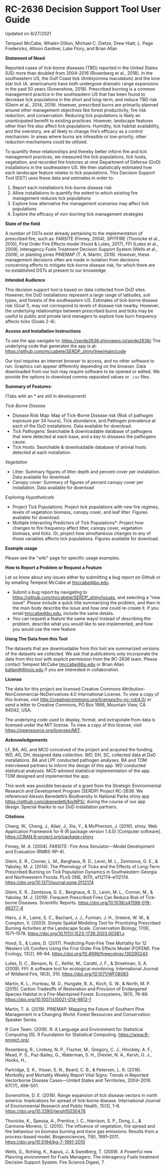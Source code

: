 # RC-2636 Decision Support Tool User Guide

Updated on 8/27/2021

Tempest McCabe, Whalen Dillion, Michael C. Dietze, Drew Hiatt, L. Page Fredericks, Allison Gardner, Luke Flory, and Brian Allan

**Statement of Need**

Reported cases of tick-borne diseases (TBD) reported in the United States (US) more than doubled from 2004-2016 (Rosenberg et al., 2018). In the southeastern US, the Gulf Coast tick (Amblyomma maculatum) and the lone star tick (A. americanum) have both undergone dramatic range expansions in the past 50 years (Sonenshine, 2018). Prescribed burning is a common management practice in the southeastern US that has been found to decrease tick populations in the short and long-term, and reduce TBD risk (Gleim et al., 2014, 2019). However, prescribed burns are primarily planned around other management objectives like forest productivity, fire risk reduction, and conservation. Reducing tick populations is likely an unanticipated benefit to existing practices. However, landscape features other than fire also affect tick populations. Humidity, tick habitat availability, and the overstory, are all likely to change fire’s efficacy as a control mechanism. In areas where burns are infeasible or low-priority, other reduction mechanisms could be utilized.

To quantify these relationships and thereby better inform fire and tick management practices, we measured the tick populations, tick hosts, vegetation, and recorded fire histories at nine Department of Defense (DoD) installations in the southeastern US. We then statistically estimated how each landscape feature relates to tick populations. This Decision Support Tool (DST) uses these data and estimates in order to:

1)	Report each installation’s tick-borne disease risk
2)	Allow installations to quantify the extent to which existing fire management reduces tick populations
3)	Explore how alternative fire management scenarios may affect tick populations
4)	Explore the efficacy of non-burning tick management strategies


**State of the field**

A number of DSTs exist already pertaining to the implementation of prescribed fire, such as: FARSITE (Finney, 2004), SPITFIRE (Thonicke et al., 2010), First Order Fire Effects model (Hood & Lutes, 2017),  FFI (Lutes et al., 2009), Interagency Fuels Treatment Decision Support System (Wells et al., 2009), or planting pines PINEMAP (T. A. Martin, 2019).  However, these management decisions often are made in isolation from decisions concerning efforts to mitigate tick-borne disease risk, for which there are no established DSTs at present to our knowledge.
	
**Intended Audience** 

This decision support tool is based on data collected from DoD sites. However, the DoD installations represent a large range of latitudes, soil types, and forests of the southeastern US. Estimates of tick-borne disease risk (Goal 1), may not correspond to levels of disease risk nearby. However, the underlying relationships between prescribed burns and ticks may be useful to public and private land managers to explore how burn frequency affects ticks (Goals 2-4). 

**Access and Installation Instructions**

To see the app navigate to: https://serdp2636.shinyapps.io/serdp2636/
The underlying code that generates the app is at: https://github.com/mccabete/SERDP_shiny/tree/main/code

Our tool requires an internet browser to access, and no other software to run. Graphics can appear differently depending on the browser. Data downloaded from our tool may require software to be opened or edited. We provide the options to download comma separated values or `.csv` files. 


**Summary of Features:** 

(Tabs with an * are still in development)

_Tick-Borne Disease_ 
-	Disease Risk Map: Map of Tick-Borne Disease risk (Risk of pathogen exposure per 24 hours), Tick abundance, and Pathogen prevalence at each of the DoD installations. Data available for download.  
-	Tick Pathogens: Searchable & downloadable database of pathogens that were detected at each base, and a key to diseases the pathogens cause. 
-	Tick Hosts: Searchable & downloadable database of animal hosts detected at each installation. 

_Vegetation_
-	Litter: Summary figures of litter depth and percent cover per installation. Data available for download. 
-	Canopy cover: Summary of figures of percent canopy cover per installation. Data available for download


_Exploring Hypotheticals_
-	Project Tick Populations: Project tick populations with new fire regimes, levels of vegetation biomass, canopy cover, and leaf litter. Figures available for download. 
-	Multiple Interacting Predictors of Tick Populations*: Project how changes to fire frequency affect litter, canopy cover, vegetation biomass, and ticks. Or, project how simultaneous changes to any of those variables affects tick populations. Figures available for download. 



**Example usage**

Please see the "wiki" page for specific usage examples. 

**How to Report a Problem or Request a Feature**

Let us know about any issues either by submitting a bug report on Github or by emailing Tempest McCabe at tmccabe@bu.edu. 
-	Submit a bug report by navigating to https://github.com/mccabete/SERDP_shiny/issues, and selecting a “new issue”. Please include a quick title summarizing the problem, and then in the main body describe the issue and how one could re-create it. If you email tmccabe@bu.edu, include the same details. 
-	You can request a feature the same ways! Instead of describing the problem, describe what you would like to see implemented, and how you would use the new feature. 

**Using The Data from this Tool**

The datasets that are downloadable from this tool are summarized versions of the datasets we collected. We ask that publications only incorporate the data from this tool with explicit permission from the RC-2636 team. Please contact Tempest McCabe tmccabe@bu.edu or Brian Allan ballan@illinois.edu if you are interested in collaboration. 


**License**

The data for this project are licensed Creative Commons Attribution-NonCommercial-NoDerivatives 4.0 International License. To view a copy of this license, visit http://creativecommons.org/licenses/by-nc-nd/4.0/ or send a letter to Creative Commons, PO Box 1866, Mountain View, CA 94042, USA.

The underlying code used to display, format, and extrapolate from data is licensed under the MIT license. To view a copy of this license, visit https://opensource.org/licenses/MIT. 


**Acknowledgements**

LF, BA, AG, and MCD conceived of the project and acquired the funding. WD, AG, DH, designed data collection. WD, DH, SC, collected data at DoD installations. BA and LPF conducted pathogen analyses. BA and TDM interviewed partners to inform the design of this app. WD conducted statistical analyses. MCD advised statistical implementation of the app. TDM designed and implemented the app. 

This work was possible because of  a grant from the Strategic Environmental Research and Development Program (SERDP) Project RC-2636. We referenced Alessio Benedetti’s Biodiversity In National Parks shiny app https://github.com/abenedetti/bioNPS/, during the course of our app design. Special thanks to our DoD installation partners. 


**Citations**

Chang, W., Cheng, J., Allair, J., Xie, Y., & McPherson, J. (2019). shiny: Web Application Framework for R (R package version 1.4.0) [Computer software]. https://CRAN.R-project.org/package=shiny

Finney, M. A. (2004). FARSITE : Fire Area Simulator—Model Development and Evaluation (RMRS-RP-4).

Gleim, E. R., Conner, L. M., Berghaus, R. D., Levin, M. L., Zemtsova, G. E., & Yabsley, M. J. (2014). The Phenology of Ticks and the Effects of Long-Term Prescribed Burning on Tick Population Dynamics in Southwestern Georgia and Northwestern Florida. PLoS ONE, 9(11), e112174–e112174. https://doi.org/10.1371/journal.pone.0112174

Gleim, E. R., Zemtsova, G. E., Berghaus, R. D., Levin, M. L., Conner, M., & Yabsley, M. J. (2019). Frequent Prescribed Fires Can Reduce Risk of Tick-borne Diseases. Scientific Reports. https://doi.org/10.1038/s41598-019-46377-4

Hiers, J. K., Laine, S. C., Bachant, J. J., Furman, J. H., Greene, W. W., & Compton, V. (2003). Simple Spatial Modeling Tool for Prioritizing Prescribed Burning 
Activities at the Landscape Scale. Conservation Biology, 17(6), 1571–1578. https://doi.org/10.1111/j.1523-1739.2003.00381.x

Hood, S., & Lutes, D. (2017). Predicting Post-Fire Tree Mortality for 12 Western US Conifers Using the First Order Fire Effects Model (FOFEM). Fire Ecology, 13(2), 66–84. https://doi.org/10.4996/fireecology.130290243

Lutes, D. C., Benson, N. C., Keifer, M., Caratti, J. F., & Streetman, S. A. (2009). FFI: A software tool for ecological monitoring. International Journal of Wildland Fire, 18(3), 310. https://doi.org/10.1071/WF08083

Martin, K. L., Hurteau, M. D., Hungate, B. A., Koch, G. W., & North, M. P. (2015). Carbon Tradeoffs of Restoration and Provision of Endangered Species Habitat in a Fire-Maintained Forest. Ecosystems, 18(1), 76–88. https://doi.org/10.1007/s10021-014-9813-1

Martin, T. A. (2019). PINEMAP: Mapping the Future of Southern Pine Management in a Changing World. Forest Resources and Conservation Speaker Series.

R Core Team. (2019). R: A Language and Environment for Statistical Computing [R]. R Foundation for Statistical Computing. https://www.R-project.org/

Rosenberg, R., Lindsey, N. P., Fischer, M., Gregory, C. J., Hinckley, A. F., Mead, P. S., Paz-Bailey, G., Waterman, S. H., Drexler, N. A., Kersh, G. J., Hooks, H., 

Partridge, S. K., Visser, S. N., Beard, C. B., & Petersen, L. R. (2018). Morbidity and Mortality Weekly Report Vital Signs: Trends in Reported Vectorborne Disease Cases—United States and Territories, 2004–2016. 67(17), 496–501.

Sonenshine, D. E. (2018). Range expansion of tick disease vectors in north america: Implications for spread of tick-borne disease. International Journal of Environmental Research and Public Health, 15(3), 1–9. https://doi.org/10.3390/ijerph15030478

Thonicke, K., Spessa, A., Prentice, I. C., Harrison, S. P., Dong, L., & Carmona-Moreno, C. (2010). The influence of vegetation, fire spread and fire behaviour on biomass burning and trace gas emissions: Results from a process-based model. Biogeosciences, 7(6), 1991–2011. https://doi.org/10.5194/bg-7-1991-2010

Wells, G., Rohling, K., Kapus, J., & Swedberg, T. (2009). A Powerful new Planning environment for Fuels Managers: The interagency Fuels treatment Decision Support System. Fire Science Digest, 7.
